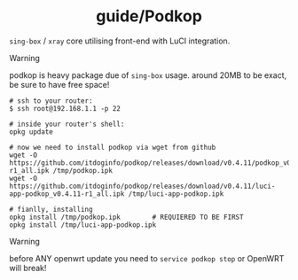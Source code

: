 <h1 align="center"> guide/Podkop </h1>

`sing-box` / `xray` core utilising front-end with LuCI integration.

> [!WARNING]
> podkop is heavy package due of `sing-box` usage. around 20MB to be exact, be sure to have free space!

```Sh
# ssh to your router:
$ ssh root@192.168.1.1 -p 22

# inside your router's shell:
opkg update

# now we need to install podkop via wget from github
wget -O https://github.com/itdoginfo/podkop/releases/download/v0.4.11/podkop_v0.4.11-r1_all.ipk /tmp/podkop.ipk
wget -O https://github.com/itdoginfo/podkop/releases/download/v0.4.11/luci-app-podkop_v0.4.11-r1_all.ipk /tmp/luci-app-podkop.ipk

# fianlly, installing
opkg install /tmp/podkop.ipk        # REQUIERED TO BE FIRST 
opkg install /tmp/luci-app-podkop.ipk
```

> [!WARNING]
> before ANY openwrt update you need to `service podkop stop` or OpenWRT will break!